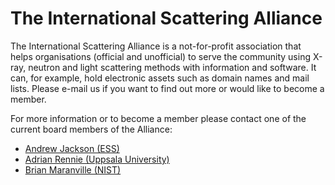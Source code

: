 # The International Scattering Alliance

The International Scattering Alliance is a not-for-profit association that helps organisations (official and unofficial) to serve the community using X-ray, neutron and light scattering methods with information and software. It can, for example, hold electronic assets such as domain names and mail lists. Please e-mail us if you want to find out more or would like to become a member. 

For more information or to become a member please contact one of the current board members of the Alliance:
* [Andrew Jackson (ESS)](mailto:andrew.jackson@ess.eu)
* [Adrian Rennie (Uppsala University)](mailto:adrian.rennie@kemi.uu.se)
* [Brian Maranville (NIST)](mailto:brian.maranville@nist.gov)
